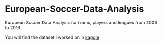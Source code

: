 # European-Soccer-Data-Analysis
European Soccer Data Analysis for teams, players and leagues from 2008 to 2016.


You will find the dataset i worked on in [kaggle](https://www.kaggle.com/hugomathien/soccer)
